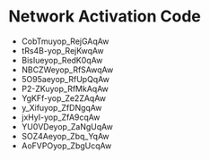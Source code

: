 # Network Activation Code
* CobTmuyop_RejGAqAw
* tRs4B-yop_RejKwqAw
* BisIueyop_RedK0qAw
* NBCZWeyop_RfSAwqAw
* 5O95aeyop_RfUpQqAw
* P2-ZKuyop_RfMkAqAw
* YgKFf-yop_Ze2ZAqAw
* y_Xifuyop_ZfDNgqAw
* jxHyI-yop_ZfA9cqAw
* YU0VDeyop_ZaNgUqAw
* SOZ4Aeyop_Zbq_YqAw
* AoFVPOyop_ZbgUcqAw